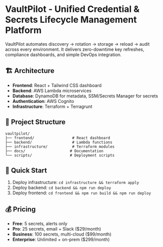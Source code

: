# VaultPilot - Unified Credential & Secrets Lifecycle Management Platform

VaultPilot automates discovery → rotation → storage → reload → audit across every environment. It delivers zero-downtime key refreshes, compliance dashboards, and simple DevOps integration.

## 🏗️ Architecture

- **Frontend**: React + Tailwind CSS dashboard
- **Backend**: AWS Lambda microservices
- **Database**: DynamoDB for metadata, SSM/Secrets Manager for secrets
- **Authentication**: AWS Cognito
- **Infrastructure**: Terraform + Terragrunt

## 📁 Project Structure

```
vaultpilot/
├── frontend/                 # React dashboard
├── backend/                  # Lambda functions
├── infrastructure/           # Terraform modules
├── docs/                    # Documentation
└── scripts/                 # Deployment scripts
```

## 🚀 Quick Start

1. Deploy infrastructure: `cd infrastructure && terraform apply`
2. Deploy backend: `cd backend && npm run deploy`
3. Deploy frontend: `cd frontend && npm run build && npm run deploy`

## 💰 Pricing

- **Free**: 5 secrets, alerts only
- **Pro**: 25 secrets, email + Slack ($29/month)
- **Business**: 100 secrets, multi-cloud ($99/month)
- **Enterprise**: Unlimited + on-prem ($299/month)
